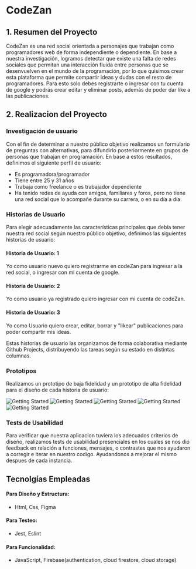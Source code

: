 # CodeZan

## 1. Resumen del Proyecto

CodeZan es una red social orientada a personajes que trabajan como programadores web de forma independiente o dependiente. En base a nuestra investigación, logramos detectar que existe una falta de redes sociales que permitan una interacción fluida entre personas que se desenvuelven en el mundo de la programación, por lo que quisimos crear esta plataforma que permite compartir ideas y dudas con el resto de programadores. Para esto solo debes registrarte o ingresar con tu cuenta de google y podrás crear editar y eliminar posts, además de poder dar like a las publicaciones.


## 2. Realizacion del Proyecto

### Investigación de usuario

Con el fin de determinar a nuestro público objetivo realizamos un formulario de preguntas con alternativas, para difundirlo posteriormente en grupos de personas que trabajan en programación.  En base a estos resultados, definimos el siguiente perfil de usuario:

- Es programadora/programador
- Tiene entre 25 y 31 años
- Trabaja como  freelance o es trabajador dependiente
- Ha tenido redes de ayuda con amigos, familiares y foros, pero no tiene una red social que lo acompañe durante su carrera, o en su día a día.

### Historias de Usuario

Para elegir adecuadamente las características principales que debía tener nuestra red social según nuestro público objetivo, definimos las siguientes historias de usuario:

#### Historia de Usuario: 1

Yo como usuario nuevo quiero registrarme en codeZan para ingresar a la red social, o ingresar con mi cuenta de google. 

#### Historia de Usuario: 2

Yo como usuario ya registrado quiero ingresar con mi cuenta de codeZan.

#### Historia de Usuario: 3

Yo como Usuario quiero  crear, editar, borrar y "likear" publicaciones para poder compartir mis ideas.

Estas historias de usuario las organizamos de forma colaborativa mediante Github Projects, distribuyendo las tareas según su estado en distintas columnas.

### Prototipos

Realizamos un prototipo de baja fidelidad y un prototipo de alta fidelidad para el diseño de cada historia de usuario:

![Getting Started](src/assets/Prot.Baj.1.jpg)
![Getting Started](src/assets/Prot.Baj.2.jpg)
![Getting Started](src/assets/Prot.Baj.3.jpg)
![Getting Started](src/assets/Prot.Alt.Login.png)
![Getting Started](src/assets/Prot.Alt.Wall.png)

### Tests de Usabilidad

Para  verificar que nuestra aplicacion tuviera los adecuados criterios de diseño, realizamos tests de usabilidad presenciales en los cuales se  nos dió feedback en relación a funciones, mensajes, o contrastes que nos ayudaron a corregir e iterar en nuestro codigo. Ayudandonos a mejorar el mismo despues de cada instancia. 

## Tecnolgías Empleadas

#### Para Diseño y Estructura:
  - Html, Css, Figma

#### Para Testeo:
  - Jest, Eslint

#### Para Funcionalidad:
  - JavaScript, Firebase(authentication, cloud firestore, cloud storage)
